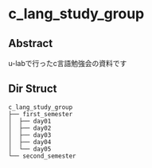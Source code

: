 # c_lang_study_group

## Abstract

u-labで行ったc言語勉強会の資料です

## Dir Struct

```text
c_lang_study_group
├── first_semester
│  ├── day01
│  ├── day02
│  ├── day03
│  ├── day04
│  └── day05
└── second_semester
```

